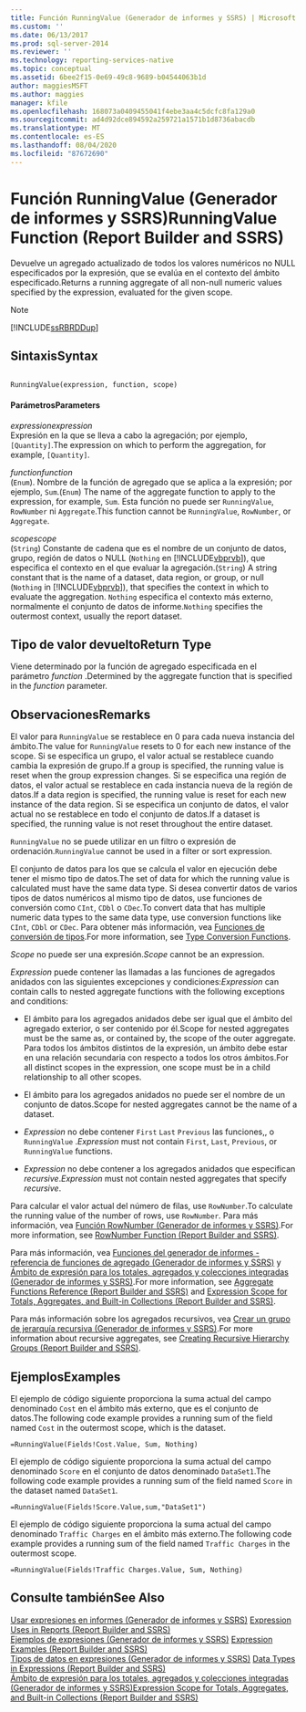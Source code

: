 ```yaml
---
title: Función RunningValue (Generador de informes y SSRS) | Microsoft Docs
ms.custom: ''
ms.date: 06/13/2017
ms.prod: sql-server-2014
ms.reviewer: ''
ms.technology: reporting-services-native
ms.topic: conceptual
ms.assetid: 6bee2f15-0e69-49c8-9689-b04544063b1d
author: maggiesMSFT
ms.author: maggies
manager: kfile
ms.openlocfilehash: 168073a0409455041f4ebe3aa4c5dcfc8fa129a0
ms.sourcegitcommit: ad4d92dce894592a259721a1571b1d8736abacdb
ms.translationtype: MT
ms.contentlocale: es-ES
ms.lasthandoff: 08/04/2020
ms.locfileid: "87672690"
---
```

# <a name="runningvalue-function-report-builder-and-ssrs"></a><span data-ttu-id="deaa1-102">Función RunningValue (Generador de informes y SSRS)</span><span class="sxs-lookup"><span data-stu-id="deaa1-102">RunningValue Function (Report Builder and SSRS)</span></span>
  <span data-ttu-id="deaa1-103">Devuelve un agregado actualizado de todos los valores numéricos no NULL especificados por la expresión, que se evalúa en el contexto del ámbito especificado.</span><span class="sxs-lookup"><span data-stu-id="deaa1-103">Returns a running aggregate of all non-null numeric values specified by the expression, evaluated for the given scope.</span></span>  
  
> [!NOTE]  
>  [!INCLUDE[ssRBRDDup](../../includes/ssrbrddup-md.md)]  
  
## <a name="syntax"></a><span data-ttu-id="deaa1-104">Sintaxis</span><span class="sxs-lookup"><span data-stu-id="deaa1-104">Syntax</span></span>  
  
```  
  
RunningValue(expression, function, scope)  
```  
  
#### <a name="parameters"></a><span data-ttu-id="deaa1-105">Parámetros</span><span class="sxs-lookup"><span data-stu-id="deaa1-105">Parameters</span></span>  
 <span data-ttu-id="deaa1-106">*expression*</span><span class="sxs-lookup"><span data-stu-id="deaa1-106">*expression*</span></span>  
 <span data-ttu-id="deaa1-107">Expresión en la que se lleva a cabo la agregación; por ejemplo, `[Quantity]`.</span><span class="sxs-lookup"><span data-stu-id="deaa1-107">The expression on which to perform the aggregation, for example, `[Quantity]`.</span></span>  
  
 <span data-ttu-id="deaa1-108">*function*</span><span class="sxs-lookup"><span data-stu-id="deaa1-108">*function*</span></span>  
 <span data-ttu-id="deaa1-109">(`Enum`). Nombre de la función de agregado que se aplica a la expresión; por ejemplo, `Sum`.</span><span class="sxs-lookup"><span data-stu-id="deaa1-109">(`Enum`) The name of the aggregate function to apply to the expression, for example, `Sum`.</span></span> <span data-ttu-id="deaa1-110">Esta función no puede ser `RunningValue`, `RowNumber` ni `Aggregate`.</span><span class="sxs-lookup"><span data-stu-id="deaa1-110">This function cannot be `RunningValue`, `RowNumber`, or `Aggregate`.</span></span>  
  
 <span data-ttu-id="deaa1-111">*scope*</span><span class="sxs-lookup"><span data-stu-id="deaa1-111">*scope*</span></span>  
 <span data-ttu-id="deaa1-112">(`String`) Constante de cadena que es el nombre de un conjunto de datos, grupo, región de datos o NULL (`Nothing` en [!INCLUDE[vbprvb](../../includes/vbprvb-md.md)]), que especifica el contexto en el que evaluar la agregación.</span><span class="sxs-lookup"><span data-stu-id="deaa1-112">(`String`) A string constant that is the name of a dataset, data region, or group, or null (`Nothing` in [!INCLUDE[vbprvb](../../includes/vbprvb-md.md)]), that specifies the context in which to evaluate the aggregation.</span></span> <span data-ttu-id="deaa1-113">`Nothing` especifica el contexto más externo, normalmente el conjunto de datos de informe.</span><span class="sxs-lookup"><span data-stu-id="deaa1-113">`Nothing` specifies the outermost context, usually the report dataset.</span></span>  
  
## <a name="return-type"></a><span data-ttu-id="deaa1-114">Tipo de valor devuelto</span><span class="sxs-lookup"><span data-stu-id="deaa1-114">Return Type</span></span>  
 <span data-ttu-id="deaa1-115">Viene determinado por la función de agregado especificada en el parámetro *function* .</span><span class="sxs-lookup"><span data-stu-id="deaa1-115">Determined by the aggregate function that is specified in the *function* parameter.</span></span>  
  
## <a name="remarks"></a><span data-ttu-id="deaa1-116">Observaciones</span><span class="sxs-lookup"><span data-stu-id="deaa1-116">Remarks</span></span>  
 <span data-ttu-id="deaa1-117">El valor para `RunningValue` se restablece en 0 para cada nueva instancia del ámbito.</span><span class="sxs-lookup"><span data-stu-id="deaa1-117">The value for `RunningValue` resets to 0 for each new instance of the scope.</span></span> <span data-ttu-id="deaa1-118">Si se especifica un grupo, el valor actual se restablece cuando cambia la expresión de grupo.</span><span class="sxs-lookup"><span data-stu-id="deaa1-118">If a group is specified, the running value is reset when the group expression changes.</span></span> <span data-ttu-id="deaa1-119">Si se especifica una región de datos, el valor actual se restablece en cada instancia nueva de la región de datos.</span><span class="sxs-lookup"><span data-stu-id="deaa1-119">If a data region is specified, the running value is reset for each new instance of the data region.</span></span> <span data-ttu-id="deaa1-120">Si se especifica un conjunto de datos, el valor actual no se restablece en todo el conjunto de datos.</span><span class="sxs-lookup"><span data-stu-id="deaa1-120">If a dataset is specified, the running value is not reset throughout the entire dataset.</span></span>  
  
 <span data-ttu-id="deaa1-121">`RunningValue` no se puede utilizar en un filtro o expresión de ordenación.</span><span class="sxs-lookup"><span data-stu-id="deaa1-121">`RunningValue` cannot be used in a filter or sort expression.</span></span>  
  
 <span data-ttu-id="deaa1-122">El conjunto de datos para los que se calcula el valor en ejecución debe tener el mismo tipo de datos.</span><span class="sxs-lookup"><span data-stu-id="deaa1-122">The set of data for which the running value is calculated must have the same data type.</span></span> <span data-ttu-id="deaa1-123">Si desea convertir datos de varios tipos de datos numéricos al mismo tipo de datos, use funciones de conversión como `CInt`, `CDbl` o `CDec`.</span><span class="sxs-lookup"><span data-stu-id="deaa1-123">To convert data that has multiple numeric data types to the same data type, use conversion functions like `CInt`, `CDbl` or `CDec`.</span></span> <span data-ttu-id="deaa1-124">Para obtener más información, vea [Funciones de conversión de tipos](https://go.microsoft.com/fwlink/?LinkId=96142).</span><span class="sxs-lookup"><span data-stu-id="deaa1-124">For more information, see [Type Conversion Functions](https://go.microsoft.com/fwlink/?LinkId=96142).</span></span>  
  
 <span data-ttu-id="deaa1-125">*Scope* no puede ser una expresión.</span><span class="sxs-lookup"><span data-stu-id="deaa1-125">*Scope* cannot be an expression.</span></span>  
  
 <span data-ttu-id="deaa1-126">*Expression* puede contener las llamadas a las funciones de agregados anidados con las siguientes excepciones y condiciones:</span><span class="sxs-lookup"><span data-stu-id="deaa1-126">*Expression* can contain calls to nested aggregate functions with the following exceptions and conditions:</span></span>  
  
-   <span data-ttu-id="deaa1-127">El ámbito para los agregados anidados debe ser igual que el ámbito del agregado exterior, o ser contenido por él.</span><span class="sxs-lookup"><span data-stu-id="deaa1-127">Scope for nested aggregates must be the same as, or contained by, the scope of the outer aggregate.</span></span> <span data-ttu-id="deaa1-128">Para todos los ámbitos distintos de la expresión, un ámbito debe estar en una relación secundaria con respecto a todos los otros ámbitos.</span><span class="sxs-lookup"><span data-stu-id="deaa1-128">For all distinct scopes in the expression, one scope must be in a child relationship to all other scopes.</span></span>  
  
-   <span data-ttu-id="deaa1-129">El ámbito para los agregados anidados no puede ser el nombre de un conjunto de datos.</span><span class="sxs-lookup"><span data-stu-id="deaa1-129">Scope for nested aggregates cannot be the name of a dataset.</span></span>  
  
-   <span data-ttu-id="deaa1-130">*Expression* no debe contener `First` `Last` `Previous` las funciones,, o `RunningValue` .</span><span class="sxs-lookup"><span data-stu-id="deaa1-130">*Expression* must not contain `First`, `Last`, `Previous`, or `RunningValue` functions.</span></span>  
  
-   <span data-ttu-id="deaa1-131">*Expression* no debe contener a los agregados anidados que especifican *recursive*.</span><span class="sxs-lookup"><span data-stu-id="deaa1-131">*Expression* must not contain nested aggregates that specify *recursive*.</span></span>  
  
 <span data-ttu-id="deaa1-132">Para calcular el valor actual del número de filas, use `RowNumber`.</span><span class="sxs-lookup"><span data-stu-id="deaa1-132">To calculate the running value of the number of rows, use `RowNumber`.</span></span> <span data-ttu-id="deaa1-133">Para más información, vea [Función RowNumber &#40;Generador de informes y SSRS&#41;](report-builder-functions-rownumber-function.md).</span><span class="sxs-lookup"><span data-stu-id="deaa1-133">For more information, see [RowNumber Function &#40;Report Builder and SSRS&#41;](report-builder-functions-rownumber-function.md).</span></span>  
  
 <span data-ttu-id="deaa1-134">Para más información, vea [Funciones del generador de informes - referencia de funciones de agregado &#40;Generador de informes y SSRS&#41;](report-builder-functions-aggregate-functions-reference.md) y [Ámbito de expresión para los totales, agregados y colecciones integradas &#40;Generador de informes y SSRS&#41;](expression-scope-for-totals-aggregates-and-built-in-collections.md).</span><span class="sxs-lookup"><span data-stu-id="deaa1-134">For more information, see [Aggregate Functions Reference &#40;Report Builder and SSRS&#41;](report-builder-functions-aggregate-functions-reference.md) and [Expression Scope for Totals, Aggregates, and Built-in Collections &#40;Report Builder and SSRS&#41;](expression-scope-for-totals-aggregates-and-built-in-collections.md).</span></span>  
  
 <span data-ttu-id="deaa1-135">Para más información sobre los agregados recursivos, vea [Crear un grupo de jerarquía recursiva &#40;Generador de informes y SSRS&#41;](creating-recursive-hierarchy-groups-report-builder-and-ssrs.md).</span><span class="sxs-lookup"><span data-stu-id="deaa1-135">For more information about recursive aggregates, see [Creating Recursive Hierarchy Groups &#40;Report Builder and SSRS&#41;](creating-recursive-hierarchy-groups-report-builder-and-ssrs.md).</span></span>  
  
## <a name="examples"></a><span data-ttu-id="deaa1-136">Ejemplos</span><span class="sxs-lookup"><span data-stu-id="deaa1-136">Examples</span></span>  
 <span data-ttu-id="deaa1-137">El ejemplo de código siguiente proporciona la suma actual del campo denominado `Cost` en el ámbito más externo, que es el conjunto de datos.</span><span class="sxs-lookup"><span data-stu-id="deaa1-137">The following code example provides a running sum of the field named `Cost` in the outermost scope, which is the dataset.</span></span>  
  
```  
=RunningValue(Fields!Cost.Value, Sum, Nothing)  
```  
  
 <span data-ttu-id="deaa1-138">El ejemplo de código siguiente proporciona la suma actual del campo denominado `Score` en el conjunto de datos denominado `DataSet1`.</span><span class="sxs-lookup"><span data-stu-id="deaa1-138">The following code example provides a running sum of the field named `Score` in the dataset named `DataSet1`.</span></span>  
  
```  
=RunningValue(Fields!Score.Value,sum,"DataSet1")  
```  
  
 <span data-ttu-id="deaa1-139">El ejemplo de código siguiente proporciona la suma actual del campo denominado `Traffic Charges` en el ámbito más externo.</span><span class="sxs-lookup"><span data-stu-id="deaa1-139">The following code example provides a running sum of the field named `Traffic Charges` in the outermost scope.</span></span>  
  
```  
=RunningValue(Fields!Traffic Charges.Value, Sum, Nothing)  
```  
  
## <a name="see-also"></a><span data-ttu-id="deaa1-140">Consulte también</span><span class="sxs-lookup"><span data-stu-id="deaa1-140">See Also</span></span>  
 <span data-ttu-id="deaa1-141">[Usar expresiones en informes &#40;Generador de informes y SSRS&#41;](expression-uses-in-reports-report-builder-and-ssrs.md) </span><span class="sxs-lookup"><span data-stu-id="deaa1-141">[Expression Uses in Reports &#40;Report Builder and SSRS&#41;](expression-uses-in-reports-report-builder-and-ssrs.md) </span></span>  
 <span data-ttu-id="deaa1-142">[Ejemplos de expresiones &#40;Generador de informes y SSRS&#41;](expression-examples-report-builder-and-ssrs.md) </span><span class="sxs-lookup"><span data-stu-id="deaa1-142">[Expression Examples &#40;Report Builder and SSRS&#41;](expression-examples-report-builder-and-ssrs.md) </span></span>  
 <span data-ttu-id="deaa1-143">[Tipos de datos en expresiones &#40;Generador de informes y SSRS&#41;](expressions-report-builder-and-ssrs.md) </span><span class="sxs-lookup"><span data-stu-id="deaa1-143">[Data Types in Expressions &#40;Report Builder and SSRS&#41;](expressions-report-builder-and-ssrs.md) </span></span>  
 [<span data-ttu-id="deaa1-144">Ámbito de expresión para los totales, agregados y colecciones integradas &#40;Generador de informes y SSRS&#41;</span><span class="sxs-lookup"><span data-stu-id="deaa1-144">Expression Scope for Totals, Aggregates, and Built-in Collections &#40;Report Builder and SSRS&#41;</span></span>](expression-scope-for-totals-aggregates-and-built-in-collections.md)  
  
  
